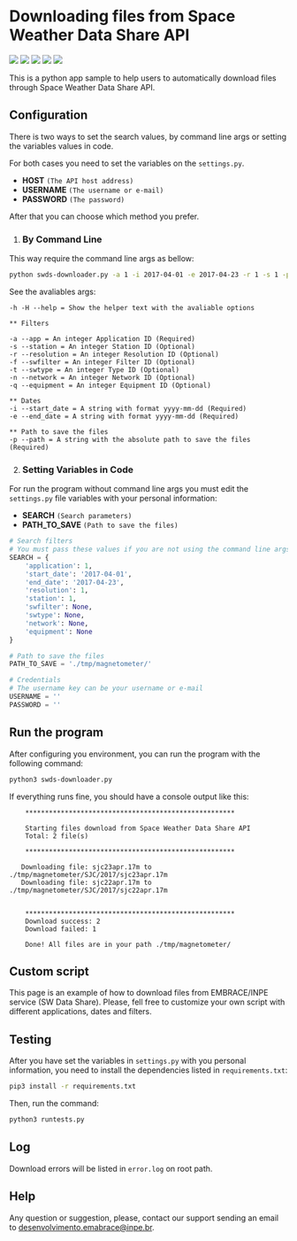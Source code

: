 # Downloading files from Space Weather Data Share API
[![](https://img.shields.io/github/license/embrace-inpe/swds-api-downloader.svg)](https://github.com/embrace-inpe/swds-api-downloader/blob/master/LICENSE)
[![](https://img.shields.io/badge/python-3-blue.svg)](https://www.python.org/)
[![](https://img.shields.io/badge/Version-1.0.3-yellow.svg)](https://github.com/embrace-inpe/swds-api-downloader)
[![](https://img.shields.io/badge/INPE-EMBRACE-orange.svg)](http://www2.inpe.br/climaespacial/portal/pt/)
[![](https://img.shields.io/badge/coverage-84%25-green.svg)](https://github.com/embrace-inpe/swds-api-downloader)

This is a python app sample to help users to automatically download files through Space Weather Data Share API.


Configuration
-----------------
There is two ways to set the search values, by command line args or setting the variables values in code.

For both cases you need to set the variables on the `settings.py`.
- **HOST** `(The API host address)`
- **USERNAME** `(The username or e-mail)`
- **PASSWORD** `(The password)`

After that you can choose which method you prefer.

1. ### By Command Line
This way require the command line args as bellow:

```bash
python swds-downloader.py -a 1 -i 2017-04-01 -e 2017-04-23 -r 1 -s 1 -p ./tmp/magnetometer/
```
See the avaliables args:
```text
-h -H --help = Show the helper text with the avaliable options

** Filters
    
-a --app = An integer Application ID (Required)
-s --station = An integer Station ID (Optional)
-r --resolution = An integer Resolution ID (Optional)
-f --swfilter = An integer Filter ID (Optional)
-t --swtype = An integer Type ID (Optional)
-n --network = An integer Network ID (Optional)
-q --equipment = An integer Equipment ID (Optional)

** Dates
-i --start_date = A string with format yyyy-mm-dd (Required)
-e --end_date = A string with format yyyy-mm-dd (Required)

** Path to save the files
-p --path = A string with the absolute path to save the files (Required)
```
2. ### Setting Variables in Code
For run the program without command line args you must edit the `settings.py` file variables with your personal information:

- **SEARCH** `(Search parameters)`
- **PATH_TO_SAVE** `(Path to save the files)`

```python
# Search filters
# You must pass these values if you are not using the command line args
SEARCH = {
    'application': 1,
    'start_date': '2017-04-01',
    'end_date': '2017-04-23',
    'resolution': 1,
    'station': 1,
    'swfilter': None,
    'swtype': None,
    'network': None,
    'equipment': None
}

# Path to save the files
PATH_TO_SAVE = './tmp/magnetometer/'

# Credentials
# The username key can be your username or e-mail
USERNAME = ''
PASSWORD = ''
```

Run the program
-----------------

After configuring you environment, you can run the program with the following command:
```bash
python3 swds-downloader.py
```

If everything runs fine, you should have a console output like this:
```console
    *****************************************************
    
    Starting files download from Space Weather Data Share API
    Total: 2 file(s)
    
    *****************************************************
    
   Downloading file: sjc23apr.17m to ./tmp/magnetometer/SJC/2017/sjc23apr.17m
   Downloading file: sjc22apr.17m to ./tmp/magnetometer/SJC/2017/sjc22apr.17m


    *****************************************************
    Download success: 2
    Download failed: 1 

    Done! All files are in your path ./tmp/magnetometer/
```
Custom script
-----------------
This page is an example of how to download files from EMBRACE/INPE service (SW Data Share). Please, fell free to customize your own script with different applications, dates and filters.

Testing
-----------------
After you have set the variables in `settings.py` with you personal information, you need to install the dependencies listed in `requirements.txt`:
```bash
pip3 install -r requirements.txt
```
Then, run the command:
```bash
python3 runtests.py
```

Log
-----------------

Download errors will be listed in `error.log` on root path.

Help
-----------------
Any question or suggestion, please, contact our support sending an email to [desenvolvimento.emabrace@inpe.br](mailto:desenvolvimento.emabrace@inpe.br).

